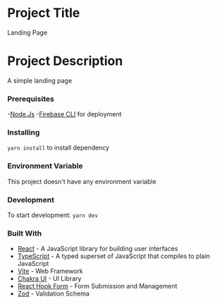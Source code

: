 # Project Title

Landing Page

# Project Description

A simple landing page

### Prerequisites

-[Node.Js](https://nodejs.org/en/) -[Firebase CLI](https://firebase.google.com/docs/cli#mac-linux-npm) for deployment

### Installing

`yarn install` to install dependency

### Environment Variable

This project doesn't have any environment variable

### Development

To start development: `yarn dev`

### Built With

- [React](https://reactjs.org/) - A JavaScript library for building user interfaces
- [TypeScript](https://www.typescriptlang.org/) - A typed superset of JavaScript that compiles to plain JavaScript
- [Vite](https://vitejs.dev/) - Web Framework
- [Chakra UI](https://chakra-ui.com/) - UI Library
- [React Hook Form](https://react-hook-form.com/) - Form Submission and Management
- [Zod](https://zod.dev/) - Validation Schema
